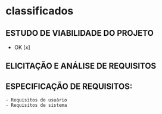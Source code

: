 # classificados

## ESTUDO DE VIABILIDADE DO PROJETO
- OK [x]
## ELICITAÇÃO E ANÁLISE DE REQUISITOS
## ESPECIFICAÇÃO DE REQUISITOS:
    - Requisitos de usuário
    - Requisitos de sistema
